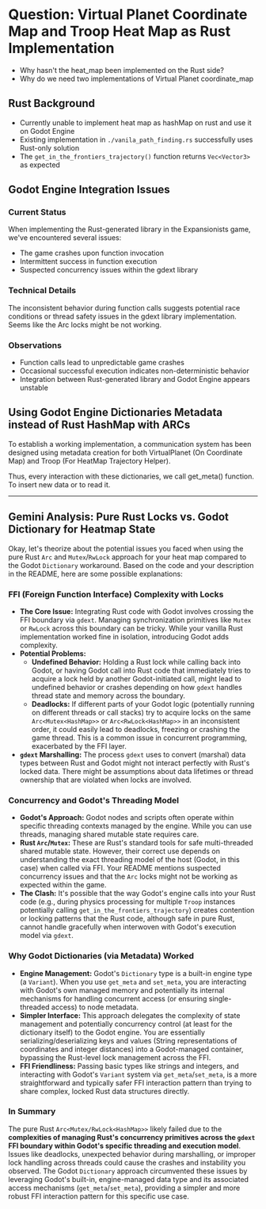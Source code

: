 
# Question: Virtual Planet Coordinate Map and Troop Heat Map as Rust Implementation

- Why hasn't the heat_map been implemented on the Rust side?
- Why do we need two implementations of Virtual Planet coordinate_map

## Rust Background

- Currently unable to implement heat map as hashMap on rust and use it on Godot Engine
- Existing implementation in `./vanila_path_finding.rs` successfully uses Rust-only solution
- The `get_in_the_frontiers_trajectory()` function returns `Vec<Vector3>` as expected

## Godot Engine Integration Issues

### Current Status

When implementing the Rust-generated library in the Expansionists game, we've encountered several issues:

- The game crashes upon function invocation
- Intermittent success in function execution
- Suspected concurrency issues within the gdext library

### Technical Details

The inconsistent behavior during function calls suggests potential race conditions or thread safety issues in the gdext library implementation.
Seems like the Arc locks might be not working.

### Observations

- Function calls lead to unpredictable game crashes
- Occasional successful execution indicates non-deterministic behavior
- Integration between Rust-generated library and Godot Engine appears unstable

## Using Godot Engine Dictionaries Metadata instead of Rust HashMap with ARCs

To establish a working implementation, a communication system has been designed using metadata creation for both VirtualPlanet (On Coordinate Map) and Troop (For HeatMap Trajectory Helper).

Thus, every interaction with these dictionaries, we call get_meta() function. To insert new data or to read it.

-------------
## Gemini Analysis: Pure Rust Locks vs. Godot Dictionary for Heatmap State

Okay, let's theorize about the potential issues you faced when using the pure Rust `Arc` and `Mutex`/`RwLock` approach for your heat map compared to the Godot `Dictionary` workaround. Based on the code and your description in the README, here are some possible explanations:

### FFI (Foreign Function Interface) Complexity with Locks

* **The Core Issue:** Integrating Rust code with Godot involves crossing the FFI boundary via `gdext`. Managing synchronization primitives like `Mutex` or `RwLock` across this boundary can be tricky. While your vanilla Rust implementation worked fine in isolation, introducing Godot adds complexity.
* **Potential Problems:**
    * **Undefined Behavior:** Holding a Rust lock while calling back into Godot, or having Godot call into Rust code that immediately tries to acquire a lock held by another Godot-initiated call, might lead to undefined behavior or crashes depending on how `gdext` handles thread state and memory across the boundary.
    * **Deadlocks:** If different parts of your Godot logic (potentially running on different threads or call stacks) try to acquire locks on the same `Arc<Mutex<HashMap>>` or `Arc<RwLock<HashMap>>` in an inconsistent order, it could easily lead to deadlocks, freezing or crashing the game thread. This is a common issue in concurrent programming, exacerbated by the FFI layer.
* **`gdext` Marshalling:** The process `gdext` uses to convert (marshal) data types between Rust and Godot might not interact perfectly with Rust's locked data. There might be assumptions about data lifetimes or thread ownership that are violated when locks are involved.

### Concurrency and Godot's Threading Model

* **Godot's Approach:** Godot nodes and scripts often operate within specific threading contexts managed by the engine. While you can use threads, managing shared mutable state requires care.
* **Rust `Arc`/`Mutex`:** These are Rust's standard tools for safe multi-threaded shared mutable state. However, their correct use depends on understanding the exact threading model of the host (Godot, in this case) when called via FFI. Your README mentions suspected concurrency issues and that the `Arc` locks might not be working as expected within the game.
* **The Clash:** It's possible that the way Godot's engine calls into your Rust code (e.g., during physics processing for multiple `Troop` instances potentially calling `get_in_the_frontiers_trajectory`) creates contention or locking patterns that the Rust code, although safe in pure Rust, cannot handle gracefully when interwoven with Godot's execution model via `gdext`.

### Why Godot Dictionaries (via Metadata) Worked

* **Engine Management:** Godot's `Dictionary` type is a built-in engine type (a `Variant`). When you use `get_meta` and `set_meta`, you are interacting with Godot's own managed memory and potentially its internal mechanisms for handling concurrent access (or ensuring single-threaded access) to node metadata.
* **Simpler Interface:** This approach delegates the complexity of state management and potentially concurrency control (at least for the dictionary itself) to the Godot engine. You are essentially serializing/deserializing keys and values (String representations of coordinates and integer distances) into a Godot-managed container, bypassing the Rust-level lock management across the FFI.
* **FFI Friendliness:** Passing basic types like strings and integers, and interacting with Godot's `Variant` system via `get_meta`/`set_meta`, is a more straightforward and typically safer FFI interaction pattern than trying to share complex, locked Rust data structures directly.

### In Summary

The pure Rust `Arc<Mutex/RwLock<HashMap>>` likely failed due to the **complexities of managing Rust's concurrency primitives across the `gdext` FFI boundary within Godot's specific threading and execution model**. Issues like deadlocks, unexpected behavior during marshalling, or improper lock handling across threads could cause the crashes and instability you observed. The Godot `Dictionary` approach circumvented these issues by leveraging Godot's built-in, engine-managed data type and its associated access mechanisms (`get_meta`/`set_meta`), providing a simpler and more robust FFI interaction pattern for this specific use case.